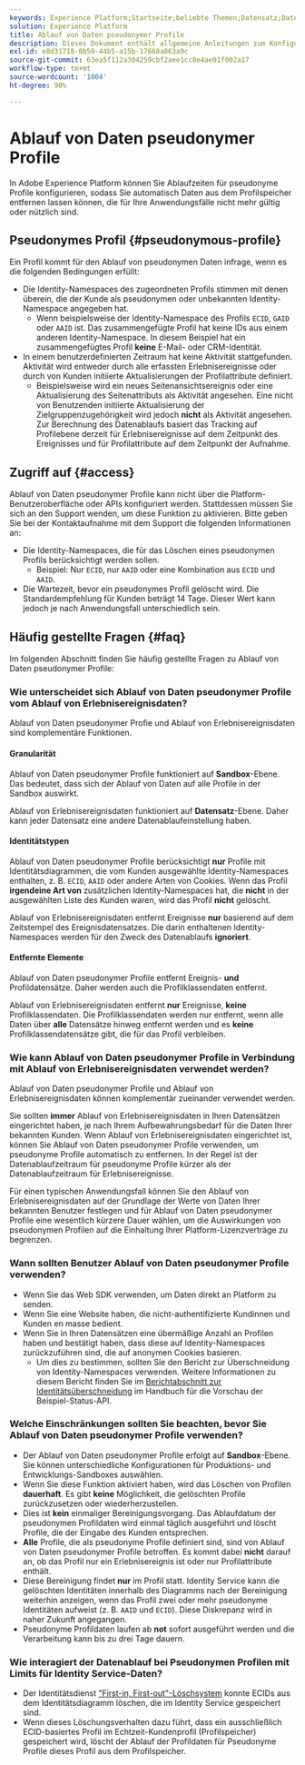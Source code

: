 ```yaml
---
keywords: Experience Platform;Startseite;beliebte Themen;Datensatz;Datensatz;Live-Zeit;ttl;Time-to-Live;pseudonym;pseudonyme Profile;Datenablauf;Ablauf;
solution: Experience Platform
title: Ablauf von Daten pseudonymer Profile
description: Dieses Dokument enthält allgemeine Anleitungen zum Konfigurieren des Ablaufs von Daten pseudonymer Profile in Adobe Experience Platform.
exl-id: e8d31718-0b50-44b5-a15b-17668a063a9c
source-git-commit: 63ea5f112a304259cbf2aee1cc8e4ae01f002a17
workflow-type: tm+mt
source-wordcount: '1004'
ht-degree: 90%

---
```


# Ablauf von Daten pseudonymer Profile

In Adobe Experience Platform können Sie Ablaufzeiten für pseudonyme Profile konfigurieren, sodass Sie automatisch Daten aus dem Profilspeicher entfernen lassen können, die für Ihre Anwendungsfälle nicht mehr gültig oder nützlich sind.

## Pseudonymes Profil {#pseudonymous-profile}

Ein Profil kommt für den Ablauf von pseudonymen Daten infrage, wenn es die folgenden Bedingungen erfüllt:

- Die Identity-Namespaces des zugeordneten Profils stimmen mit denen überein, die der Kunde als pseudonymen oder unbekannten Identity-Namespace angegeben hat.
   - Wenn beispielsweise der Identity-Namespace des Profils `ECID`, `GAID` oder `AAID` ist. Das zusammengefügte Profil hat keine IDs aus einem anderen Identity-Namespace. In diesem Beispiel hat ein zusammengefügtes Profil **keine** E-Mail- oder CRM-Identität.
- In einem benutzerdefinierten Zeitraum hat keine Aktivität stattgefunden. Aktivität wird entweder durch alle erfassten Erlebnisereignisse oder durch von Kunden initiierte Aktualisierungen der Profilattribute definiert.
   - Beispielsweise wird ein neues Seitenansichtsereignis oder eine Aktualisierung des Seitenattributs als Aktivität angesehen. Eine nicht von Benutzenden initiierte Aktualisierung der Zielgruppenzugehörigkeit wird jedoch **nicht** als Aktivität angesehen. Zur Berechnung des Datenablaufs basiert das Tracking auf Profilebene derzeit für Erlebnisereignisse auf dem Zeitpunkt des Ereignisses und für Profilattribute auf dem Zeitpunkt der Aufnahme.

## Zugriff auf {#access}

Ablauf von Daten pseudonymer Profile kann nicht über die Platform-Benutzeroberfläche oder APIs konfiguriert werden. Stattdessen müssen Sie sich an den Support wenden, um diese Funktion zu aktivieren. Bitte geben Sie bei der Kontaktaufnahme mit dem Support die folgenden Informationen an:

- Die Identity-Namespaces, die für das Löschen eines pseudonymen Profils berücksichtigt werden sollen.
   - Beispiel: Nur `ECID`, nur `AAID` oder eine Kombination aus `ECID` und `AAID`.
- Die Wartezeit, bevor ein pseudonymes Profil gelöscht wird. Die Standardempfehlung für Kunden beträgt 14 Tage. Dieser Wert kann jedoch je nach Anwendungsfall unterschiedlich sein.

## Häufig gestellte Fragen {#faq}

Im folgenden Abschnitt finden Sie häufig gestellte Fragen zu Ablauf von Daten pseudonymer Profile:

### Wie unterscheidet sich Ablauf von Daten pseudonymer Profile vom Ablauf von Erlebnisereignisdaten?

Ablauf von Daten pseudonymer Profie und Ablauf von Erlebnisereignisdaten sind komplementäre Funktionen.

#### Granularität

Ablauf von Daten pseudonymer Profile funktioniert auf **Sandbox**-Ebene. Das bedeutet, dass sich der Ablauf von Daten auf alle Profile in der Sandbox auswirkt.

Ablauf von Erlebnisereignisdaten funktioniert auf **Datensatz**-Ebene. Daher kann jeder Datensatz eine andere Datenablaufeinstellung haben.

#### Identitätstypen

Ablauf von Daten pseudonymer Profile berücksichtigt **nur** Profile mit Identitätsdiagrammen, die vom Kunden ausgewählte Identity-Namespaces enthalten, z. B. `ECID`, `AAID` oder andere Arten von Cookies. Wenn das Profil **irgendeine Art von** zusätzlichen Identity-Namespaces hat, die **nicht** in der ausgewählten Liste des Kunden waren, wird das Profil **nicht** gelöscht.

Ablauf von Erlebnisereignisdaten entfernt Ereignisse **nur** basierend auf dem Zeitstempel des Ereignisdatensatzes. Die darin enthaltenen Identity-Namespaces werden für den Zweck des Datenablaufs **ignoriert**.

#### Entfernte Elemente

Ablauf von Daten pseudonymer Profile entfernt Ereignis- **und** Profildatensätze. Daher werden auch die Profilklassendaten entfernt.

Ablauf von Erlebnisereignisdaten entfernt **nur** Ereignisse, **keine** Profilklassendaten. Die Profilklassendaten werden nur entfernt, wenn alle Daten über **alle** Datensätze hinweg entfernt werden und es **keine** Profilklassendatensätze gibt, die für das Profil verbleiben.

### Wie kann Ablauf von Daten pseudonymer Profile in Verbindung mit Ablauf von Erlebnisereignisdaten verwendet werden?

Ablauf von Daten pseudonymer Profile und Ablauf von Erlebnisereignisdaten können komplementär zueinander verwendet werden.

Sie sollten **immer** Ablauf von Erlebnisereignisdaten in Ihren Datensätzen eingerichtet haben, je nach Ihrem Aufbewahrungsbedarf für die Daten Ihrer bekannten Kunden. Wenn Ablauf von Erlebnisereignisdaten eingerichtet ist, können Sie Ablauf von Daten pseudonymer Profile verwenden, um pseudonyme Profile automatisch zu entfernen. In der Regel ist der Datenablaufzeitraum für pseudonyme Profile kürzer als der Datenablaufzeitraum für Erlebnisereignisse.

Für einen typischen Anwendungsfall können Sie den Ablauf von Erlebnisereignisdaten auf der Grundlage der Werte von Daten Ihrer bekannten Benutzer festlegen und für Ablauf von Daten pseudonymer Profile eine wesentlich kürzere Dauer wählen, um die Auswirkungen von pseudonymen Profilen auf die Einhaltung Ihrer Platform-Lizenzverträge zu begrenzen.

### Wann sollten Benutzer Ablauf von Daten pseudonymer Profile verwenden?

- Wenn Sie das Web SDK verwenden, um Daten direkt an Platform zu senden.
- Wenn Sie eine Website haben, die nicht-authentifizierte Kundinnen und Kunden en masse bedient.
- Wenn Sie in Ihren Datensätzen eine übermäßige Anzahl an Profilen haben und bestätigt haben, dass diese auf Identity-Namespaces zurückzuführen sind, die auf anonymen Cookies basieren.
   - Um dies zu bestimmen, sollten Sie den Bericht zur Überschneidung von Identity-Namespaces verwenden. Weitere Informationen zu diesem Bericht finden Sie im [Berichtabschnitt zur Identitätsüberschneidung](./api/preview-sample-status.md#identity-overlap-report) im Handbuch für die Vorschau der Beispiel-Status-API.

### Welche Einschränkungen sollten Sie beachten, bevor Sie Ablauf von Daten pseudonymer Profile verwenden?

- Der Ablauf von Daten pseudonymer Profile erfolgt auf **Sandbox**-Ebene. Sie können unterschiedliche Konfigurationen für Produktions- und Entwicklungs-Sandboxes auswählen.
- Wenn Sie diese Funktion aktiviert haben, wird das Löschen von Profilen **dauerhaft**. Es gibt **keine** Möglichkeit, die gelöschten Profile zurückzusetzen oder wiederherzustellen.
- Dies ist **kein** einmaliger Bereinigungsvorgang. Das Ablaufdatum der pseudonymen Profildaten wird einmal täglich ausgeführt und löscht Profile, die der Eingabe des Kunden entsprechen.
- **Alle** Profile, die als pseudonyme Profile definiert sind, sind von Ablauf von Daten pseudonymer Profile betroffen. Es kommt dabei **nicht** darauf an, ob das Profil nur ein Erlebnisereignis ist oder nur Profilattribute enthält.
- Diese Bereinigung findet **nur** im Profil statt. Identity Service kann die gelöschten Identitäten innerhalb des Diagramms nach der Bereinigung weiterhin anzeigen, wenn das Profil zwei oder mehr pseudonyme Identitäten aufweist (z. B. `AAID` und `ECID`). Diese Diskrepanz wird in naher Zukunft angegangen.
- Pseudonyme Profildaten laufen ab **not** sofort ausgeführt werden und die Verarbeitung kann bis zu drei Tage dauern.

### Wie interagiert der Datenablauf bei Pseudonymen Profilen mit Limits für Identity Service-Daten?

- Der Identitätsdienst [&quot;First-in, First-out&quot;-Löschsystem](../identity-service/guardrails.md) konnte ECIDs aus dem Identitätsdiagramm löschen, die im Identity Service gespeichert sind.
- Wenn dieses Löschungsverhalten dazu führt, dass ein ausschließlich ECID-basiertes Profil im Echtzeit-Kundenprofil (Profilspeicher) gespeichert wird, löscht der Ablauf der Profildaten für Pseudonyme Profile dieses Profil aus dem Profilspeicher.
